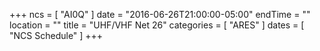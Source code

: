 +++
ncs = [ "AI0Q" ]
date = "2016-06-26T21:00:00-05:00"
endTime = ""
location = ""
title = "UHF/VHF Net 26"
categories = [ "ARES" ]
dates = [ "NCS Schedule" ]
+++
